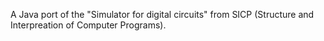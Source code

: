 A Java port of the "Simulator for digital circuits" from SICP (Structure and Interpreation of Computer Programs). 